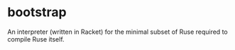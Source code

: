# bootstrap

An interpreter (written in Racket) for the minimal subset of Ruse
required to compile Ruse itself.
